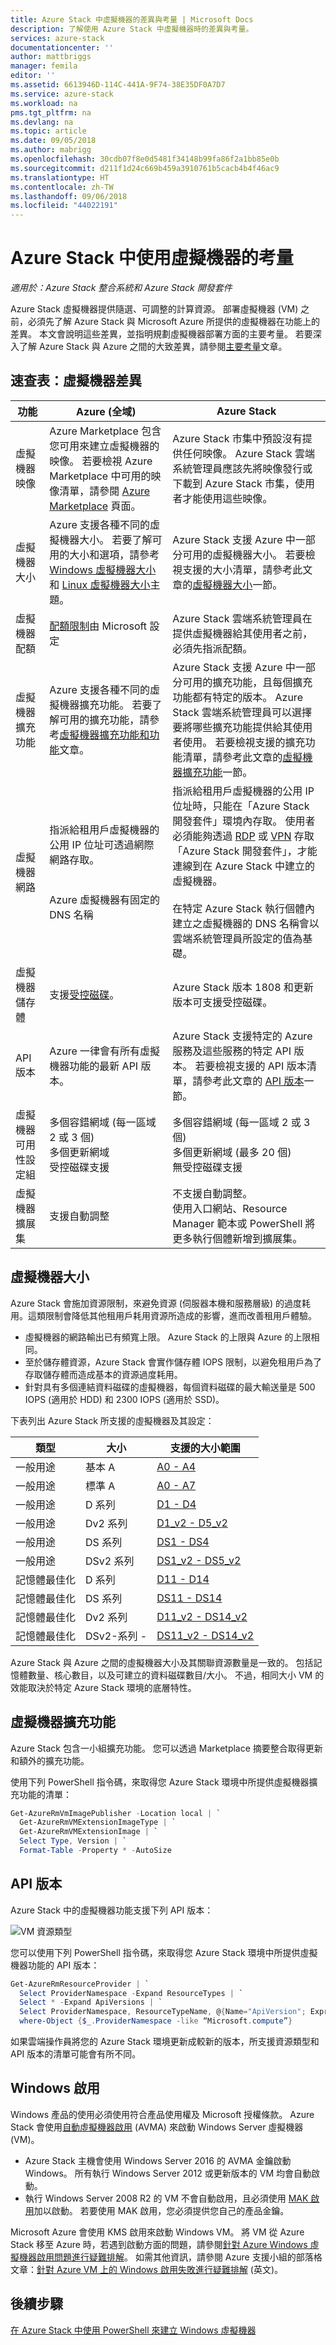 ```yaml
---
title: Azure Stack 中虛擬機器的差異與考量 | Microsoft Docs
description: 了解使用 Azure Stack 中虛擬機器時的差異與考量。
services: azure-stack
documentationcenter: ''
author: mattbriggs
manager: femila
editor: ''
ms.assetid: 6613946D-114C-441A-9F74-38E35DF0A7D7
ms.service: azure-stack
ms.workload: na
pms.tgt_pltfrm: na
ms.devlang: na
ms.topic: article
ms.date: 09/05/2018
ms.author: mabrigg
ms.openlocfilehash: 30cdb07f8e0d5481f34148b99fa86f2a1bb85e0b
ms.sourcegitcommit: d211f1d24c669b459a3910761b5cacb4b4f46ac9
ms.translationtype: HT
ms.contentlocale: zh-TW
ms.lasthandoff: 09/06/2018
ms.locfileid: "44022191"
---
```

# <a name="considerations-for-using-virtual-machines-in-azure-stack"></a>Azure Stack 中使用虛擬機器的考量

*適用於：Azure Stack 整合系統和 Azure Stack 開發套件*

Azure Stack 虛擬機器提供隨選、可調整的計算資源。 部署虛擬機器 (VM) 之前，必須先了解 Azure Stack 與 Microsoft Azure 所提供的虛擬機器在功能上的差異。 本文會說明這些差異，並指明規劃虛擬機器部署方面的主要考量。 若要深入了解 Azure Stack 與 Azure 之間的大致差異，請參閱[主要考量](azure-stack-considerations.md)文章。

## <a name="cheat-sheet-virtual-machine-differences"></a>速查表：虛擬機器差異

| 功能 | Azure (全域) | Azure Stack |
| --- | --- | --- |
| 虛擬機器映像 | Azure Marketplace 包含您可用來建立虛擬機器的映像。 若要檢視 Azure Marketplace 中可用的映像清單，請參閱 [Azure Marketplace](https://azuremarketplace.microsoft.com/en-us/marketplace/apps/category/compute?subcategories=virtual-machine-images&page=1) 頁面。 | Azure Stack 市集中預設沒有提供任何映像。 Azure Stack 雲端系統管理員應該先將映像發行或下載到 Azure Stack 市集，使用者才能使用這些映像。 |
| 虛擬機器大小 | Azure 支援各種不同的虛擬機器大小。 若要了解可用的大小和選項，請參考 [Windows 虛擬機器大小](../../virtual-machines/virtual-machines-windows-sizes.md)和 [Linux 虛擬機器大小](../../virtual-machines/linux/sizes.md)主題。 | Azure Stack 支援 Azure 中一部分可用的虛擬機器大小。 若要檢視支援的大小清單，請參考此文章的[虛擬機器大小](#virtual-machine-sizes)一節。 |
| 虛擬機器配額 | [配額限制](../../azure-subscription-service-limits.md#service-specific-limits)由 Microsoft 設定 | Azure Stack 雲端系統管理員在提供虛擬機器給其使用者之前，必須先指派配額。 |
| 虛擬機器擴充功能 |Azure 支援各種不同的虛擬機器擴充功能。 若要了解可用的擴充功能，請參考[虛擬機器擴充功能和功能](../../virtual-machines/windows/extensions-features.md)文章。| Azure Stack 支援 Azure 中一部分可用的擴充功能，且每個擴充功能都有特定的版本。 Azure Stack 雲端系統管理員可以選擇要將哪些擴充功能提供給其使用者使用。 若要檢視支援的擴充功能清單，請參考此文章的[虛擬機器擴充功能](#virtual-machine-extensions)一節。 |
| 虛擬機器網路 | 指派給租用戶虛擬機器的公用 IP 位址可透過網際網路存取。<br><br><br>Azure 虛擬機器有固定的 DNS 名稱 | 指派給租用戶虛擬機器的公用 IP 位址時，只能在「Azure Stack 開發套件」環境內存取。 使用者必須能夠透過 [RDP](azure-stack-connect-azure-stack.md#connect-to-azure-stack-with-remote-desktop) 或 [VPN](azure-stack-connect-azure-stack.md#connect-to-azure-stack-with-vpn) 存取「Azure Stack 開發套件」，才能連線到在 Azure Stack 中建立的虛擬機器。<br><br>在特定 Azure Stack 執行個體內建立之虛擬機器的 DNS 名稱會以雲端系統管理員所設定的值為基礎。 |
| 虛擬機器儲存體 | 支援[受控磁碟](../../virtual-machines/windows/managed-disks-overview.md)。 | Azure Stack 版本 1808 和更新版本可支援受控磁碟。 |
| API 版本 | Azure 一律會有所有虛擬機器功能的最新 API 版本。 | Azure Stack 支援特定的 Azure 服務及這些服務的特定 API 版本。 若要檢視支援的 API 版本清單，請參考此文章的 [API 版本](#api-versions)一節。 |
|虛擬機器可用性設定組|多個容錯網域 (每一區域 2 或 3 個)<br>多個更新網域<br>受控磁碟支援|多個容錯網域 (每一區域 2 或 3 個)<br>多個更新網域 (最多 20 個)<br>無受控磁碟支援|
|虛擬機器擴展集|支援自動調整|不支援自動調整。<br>使用入口網站、Resource Manager 範本或 PowerShell 將更多執行個體新增到擴展集。

## <a name="virtual-machine-sizes"></a>虛擬機器大小

Azure Stack 會施加資源限制，來避免資源 (伺服器本機和服務層級) 的過度耗用。這類限制會降低其他租用戶耗用資源所造成的影響，進而改善租用戶體驗。

- 虛擬機器的網路輸出已有頻寬上限。 Azure Stack 的上限與 Azure 的上限相同。
- 至於儲存體資源，Azure Stack 會實作儲存體 IOPS 限制，以避免租用戶為了存取儲存體而造成基本的資源過度耗用。
- 針對具有多個連結資料磁碟的虛擬機器，每個資料磁碟的最大輸送量是 500 IOPS (適用於 HDD) 和 2300 IOPS (適用於 SSD)。

下表列出 Azure Stack 所支援的虛擬機器及其設定：

| 類型           | 大小          | 支援的大小範圍 |
| ---------------| ------------- | ------------------------ |
|一般用途 |基本 A        |[A0 - A4](azure-stack-vm-sizes.md#basic-a)                   |
|一般用途 |標準 A     |[A0 - A7](azure-stack-vm-sizes.md#standard-a)              |
|一般用途 |D 系列       |[D1 - D4](azure-stack-vm-sizes.md#d-series)              |
|一般用途 |Dv2 系列     |[D1_v2 - D5_v2](azure-stack-vm-sizes.md#ds-series)        |
|一般用途 |DS 系列      |[DS1 - DS4](azure-stack-vm-sizes.md#dv2-series)            |
|一般用途 |DSv2 系列    |[DS1_v2 - DS5_v2](azure-stack-vm-sizes.md#dsv2-series)      |
|記憶體最佳化|D 系列       |[D11 - D14](azure-stack-vm-sizes.md#mo-d)            |
|記憶體最佳化|DS 系列      |[DS11 - DS14](azure-stack-vm-sizes.md#mo-ds)|
|記憶體最佳化|Dv2 系列     |[D11_v2 - DS14_v2](azure-stack-vm-sizes.md#mo-dv2)     |
|記憶體最佳化|DSv2-系列 -  |[DS11_v2 - DS14_v2](azure-stack-vm-sizes.md#mo-dsv2)    |

Azure Stack 與 Azure 之間的虛擬機器大小及其關聯資源數量是一致的。 包括記憶體數量、核心數目，以及可建立的資料磁碟數目/大小。 不過，相同大小 VM 的效能取決於特定 Azure Stack 環境的底層特性。

## <a name="virtual-machine-extensions"></a>虛擬機器擴充功能

 Azure Stack 包含一小組擴充功能。 您可以透過 Marketplace 摘要整合取得更新和額外的擴充功能。

使用下列 PowerShell 指令碼，來取得您 Azure Stack 環境中所提供虛擬機器擴充功能的清單：

```powershell
Get-AzureRmVmImagePublisher -Location local | `
  Get-AzureRmVMExtensionImageType | `
  Get-AzureRmVMExtensionImage | `
  Select Type, Version | `
  Format-Table -Property * -AutoSize
```

## <a name="api-versions"></a>API 版本

Azure Stack 中的虛擬機器功能支援下列 API 版本：

![VM 資源類型](media/azure-stack-vm-considerations/vm-resoource-types.png)

您可以使用下列 PowerShell 指令碼，來取得您 Azure Stack 環境中所提供虛擬機器功能的 API 版本：

```powershell
Get-AzureRmResourceProvider | `
  Select ProviderNamespace -Expand ResourceTypes | `
  Select * -Expand ApiVersions | `
  Select ProviderNamespace, ResourceTypeName, @{Name="ApiVersion"; Expression={$_}} | `
  where-Object {$_.ProviderNamespace -like “Microsoft.compute”}
```

如果雲端操作員將您的 Azure Stack 環境更新成較新的版本，所支援資源類型和 API 版本的清單可能會有所不同。

## <a name="windows-activation"></a>Windows 啟用

Windows 產品的使用必須使用符合產品使用權及 Microsoft 授權條款。 Azure Stack 會使用[自動虛擬機器啟用](https://docs.microsoft.com/previous-versions/windows/it-pro/windows-server-2012-R2-and-2012/dn303421(v%3dws.11)) (AVMA) 來啟動 Windows Server 虛擬機器 (VM)。

- Azure Stack 主機會使用 Windows Server 2016 的 AVMA 金鑰啟動 Windows。 所有執行 Windows Server 2012 或更新版本的 VM 均會自動啟動。
- 執行 Windows Server 2008 R2 的 VM 不會自動啟用，且必須使用 [MAK 啟用](https://technet.microsoft.com/library/ff793438.aspx)加以啟動。 若要使用 MAK 啟用，您必須提供您自己的產品金鑰。

Microsoft Azure 會使用 KMS 啟用來啟動 Windows VM。 將 VM 從 Azure Stack 移至 Azure 時，若遇到啟動方面的問題，請參閱[針對 Azure Windows 虛擬機器啟用問題進行疑難排解](https://docs.microsoft.com/azure/virtual-machines/windows/troubleshoot-activation-problems)。 如需其他資訊，請參閱 Azure 支援小組的部落格文章：[針對 Azure VM 上的 Windows 啟用失敗進行疑難排解](https://blogs.msdn.microsoft.com/mast/2017/06/14/troubleshooting-windows-activation-failures-on-azure-vms/) (英文)。

## <a name="next-steps"></a>後續步驟

[在 Azure Stack 中使用 PowerShell 來建立 Windows 虛擬機器](azure-stack-quick-create-vm-windows-powershell.md)
